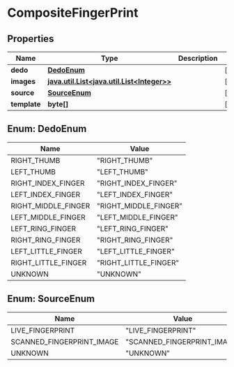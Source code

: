 
# CompositeFingerPrint

## Properties
Name | Type | Description | Notes
------------ | ------------- | ------------- | -------------
**dedo** | [**DedoEnum**](#DedoEnum) |  |  [optional]
**images** | [**java.util.List&lt;java.util.List&lt;Integer&gt;&gt;**](java.util.List.md) |  |  [optional]
**source** | [**SourceEnum**](#SourceEnum) |  |  [optional]
**template** | **byte[]** |  |  [optional]


<a name="DedoEnum"></a>
## Enum: DedoEnum
Name | Value
---- | -----
RIGHT_THUMB | &quot;RIGHT_THUMB&quot;
LEFT_THUMB | &quot;LEFT_THUMB&quot;
RIGHT_INDEX_FINGER | &quot;RIGHT_INDEX_FINGER&quot;
LEFT_INDEX_FINGER | &quot;LEFT_INDEX_FINGER&quot;
RIGHT_MIDDLE_FINGER | &quot;RIGHT_MIDDLE_FINGER&quot;
LEFT_MIDDLE_FINGER | &quot;LEFT_MIDDLE_FINGER&quot;
LEFT_RING_FINGER | &quot;LEFT_RING_FINGER&quot;
RIGHT_RING_FINGER | &quot;RIGHT_RING_FINGER&quot;
LEFT_LITTLE_FINGER | &quot;LEFT_LITTLE_FINGER&quot;
RIGHT_LITTLE_FINGER | &quot;RIGHT_LITTLE_FINGER&quot;
UNKNOWN | &quot;UNKNOWN&quot;


<a name="SourceEnum"></a>
## Enum: SourceEnum
Name | Value
---- | -----
LIVE_FINGERPRINT | &quot;LIVE_FINGERPRINT&quot;
SCANNED_FINGERPRINT_IMAGE | &quot;SCANNED_FINGERPRINT_IMAGE&quot;
UNKNOWN | &quot;UNKNOWN&quot;



